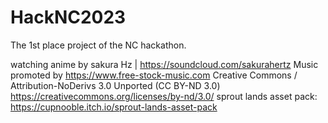 # HackNC2023

The 1st place project of the NC hackathon.

















watching anime by sakura Hz | https://soundcloud.com/sakurahertz
Music promoted by https://www.free-stock-music.com
Creative Commons / Attribution-NoDerivs 3.0 Unported (CC BY-ND 3.0)
https://creativecommons.org/licenses/by-nd/3.0/
sprout lands asset pack: https://cupnooble.itch.io/sprout-lands-asset-pack
